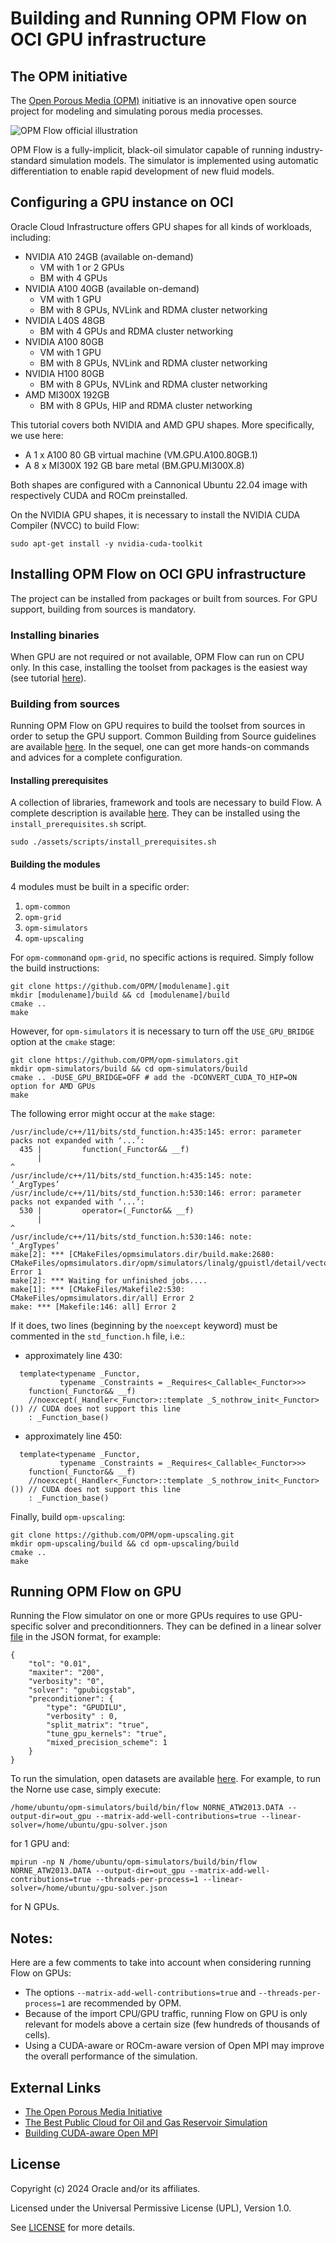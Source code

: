 # Building and Running OPM Flow on OCI GPU infrastructure

## The OPM initiative

The [Open Porous Media (OPM)](https://opm-project.org/) initiative is an innovative open source project for modeling and simulating porous media processes.

![OPM Flow official illustration](assets/images/OPM-Flow.png "Norne model")

OPM Flow is a fully-implicit, black-oil simulator capable of running industry-standard simulation models. The simulator is implemented using automatic differentiation to enable rapid development of new fluid models.

## Configuring a GPU instance on OCI

Oracle Cloud Infrastructure offers GPU shapes for all kinds of workloads, including:
- NVIDIA A10 24GB (available on-demand)
    - VM with 1 or 2 GPUs
    - BM with 4 GPUs
- NVIDIA A100 40GB (available on-demand)
    - VM with 1 GPU
    - BM with 8 GPUs, NVLink and RDMA cluster networking
- NVIDIA L40S 48GB
    - BM with 4 GPUs and RDMA cluster networking
- NVIDIA A100 80GB
    - VM with 1 GPU
    - BM with 8 GPUs, NVLink and RDMA cluster networking
- NVIDIA H100 80GB
    - BM with 8 GPUs, NVLink and RDMA cluster networking
- AMD MI300X 192GB
    - BM with 8 GPUs, HIP and RDMA cluster networking

This tutorial covers both NVIDIA and AMD GPU shapes. More specifically, we use here:
- A 1 x A100 80 GB virtual machine (VM.GPU.A100.80GB.1)
- A 8 x MI300X 192 GB bare metal (BM.GPU.MI300X.8)

Both shapes are configured with a Cannonical Ubuntu 22.04 image with respectively CUDA and ROCm preinstalled. 

On the NVIDIA GPU shapes, it is necessary to install the NVIDIA CUDA Compiler (NVCC) to build Flow:
```
sudo apt-get install -y nvidia-cuda-toolkit
```

## Installing OPM Flow on OCI GPU infrastructure

The project can be installed from packages or built from sources. For GPU support, building from sources is mandatory.

### Installing binaries

When GPU are not required or not available, OPM Flow can run on CPU only. In this case, installing the toolset from packages is the easiest way (see tutorial [here](https://opm-project.org/?page_id=245)).

### Building from sources

Running OPM Flow on GPU requires to build the toolset from sources in order to setup the GPU support. Common Building from Source guidelines are available [here](https://opm-project.org/?page_id=231). In the sequel, one can get more hands-on commands and advices for a complete configuration.

#### Installing prerequisites

A collection of libraries, framework and tools are necessary to build Flow. A complete description is available [here](https://opm-project.org/?page_id=239). They can be installed using the `install_prerequisites.sh` script.
```
sudo ./assets/scripts/install_prerequisites.sh
```

#### Building the modules

4 modules must be built in a specific order:
1. `opm-common`
2. `opm-grid`
3. `opm-simulators`
4. `opm-upscaling`

For `opm-common`and `opm-grid`, no specific actions is required. Simply follow the build instructions:
```
git clone https://github.com/OPM/[modulename].git
mkdir [modulename]/build && cd [modulename]/build
cmake ..
make
```
However, for `opm-simulators` it is necessary to turn off the `USE_GPU_BRIDGE` option at the `cmake` stage:
```
git clone https://github.com/OPM/opm-simulators.git
mkdir opm-simulators/build && cd opm-simulators/build
cmake .. -DUSE_GPU_BRIDGE=OFF # add the -DCONVERT_CUDA_TO_HIP=ON option for AMD GPUs
make
```
The following error might occur at the `make` stage:
```
/usr/include/c++/11/bits/std_function.h:435:145: error: parameter packs not expanded with ‘...’:
  435 |         function(_Functor&& __f)
      |                                                                                                                                                 ^
/usr/include/c++/11/bits/std_function.h:435:145: note:         ‘_ArgTypes’
/usr/include/c++/11/bits/std_function.h:530:146: error: parameter packs not expanded with ‘...’:
  530 |         operator=(_Functor&& __f)
      |                                                                                                                                                  ^
/usr/include/c++/11/bits/std_function.h:530:146: note:         ‘_ArgTypes’
make[2]: *** [CMakeFiles/opmsimulators.dir/build.make:2680: CMakeFiles/opmsimulators.dir/opm/simulators/linalg/gpuistl/detail/vector_operations.cu.o] Error 1
make[2]: *** Waiting for unfinished jobs....
make[1]: *** [CMakeFiles/Makefile2:530: CMakeFiles/opmsimulators.dir/all] Error 2
make: *** [Makefile:146: all] Error 2
```
If it does, two lines (beginning by the `noexcept` keyword) must be commented in the `std_function.h` file, i.e.:
- approximately line 430:
```
  template<typename _Functor,
           typename _Constraints = _Requires<_Callable<_Functor>>>
    function(_Functor&& __f)
    //noexcept(_Handler<_Functor>::template _S_nothrow_init<_Functor>()) // CUDA does not support this line
    : _Function_base()

```
- approximately line 450:
```
  template<typename _Functor,
           typename _Constraints = _Requires<_Callable<_Functor>>>
    function(_Functor&& __f)
    //noexcept(_Handler<_Functor>::template _S_nothrow_init<_Functor>()) // CUDA does not support this line
    : _Function_base()

```
Finally, build `opm-upscaling`:
```
git clone https://github.com/OPM/opm-upscaling.git
mkdir opm-upscaling/build && cd opm-upscaling/build
cmake ..
make
```

## Running OPM Flow on GPU

Running the Flow simulator on one or more GPUs requires to use GPU-specific solver and preconditionners. They can be defined in a linear solver [file](/assets/scripts/gpu-solver.json) in the JSON format, for example:
```
{
    "tol": "0.01",
    "maxiter": "200",
    "verbosity": "0",
    "solver": "gpubicgstab",
    "preconditioner": {
        "type": "GPUDILU",
        "verbosity" : 0,
        "split_matrix": "true",
        "tune_gpu_kernels": "true",
        "mixed_precision_scheme": 1
    }
}
```
To run the simulation, open datasets are available [here](https://github.com/OPM/opm-data.git). For example, to run the Norne use case, simply execute:
```
/home/ubuntu/opm-simulators/build/bin/flow NORNE_ATW2013.DATA --output-dir=out_gpu --matrix-add-well-contributions=true --linear-solver=/home/ubuntu/gpu-solver.json
```
for 1 GPU and:
```
mpirun -np N /home/ubuntu/opm-simulators/build/bin/flow NORNE_ATW2013.DATA --output-dir=out_gpu --matrix-add-well-contributions=true --threads-per-process=1 --linear-solver=/home/ubuntu/gpu-solver.json
```
for N GPUs.

## Notes:

Here are a few comments to take into account when considering running Flow on GPUs:
* The options `--matrix-add-well-contributions=true` and `--threads-per-process=1` are recommended by OPM.
* Because of the import CPU/GPU traffic, running Flow on GPU is only relevant for models above a certain size (few hundreds of thousands of cells).
* Using a CUDA-aware or ROCm-aware version of Open MPI may improve the overall performance of the simulation.

## External Links

* [The Open Porous Media Initiative](https://opm-project.org/)
* [The Best Public Cloud for Oil and Gas Reservoir Simulation](https://blogs.oracle.com/cloud-infrastructure/post/the-best-public-cloud-for-oil-and-gas-reservoir-simulation)
* [Building CUDA-aware Open MPI](https://www.open-mpi.org/faq/?category=buildcuda)

## License

Copyright (c) 2024 Oracle and/or its affiliates.

Licensed under the Universal Permissive License (UPL), Version 1.0.

See [LICENSE](https://github.com/oracle-devrel/technology-engineering/blob/main/LICENSE) for more details.